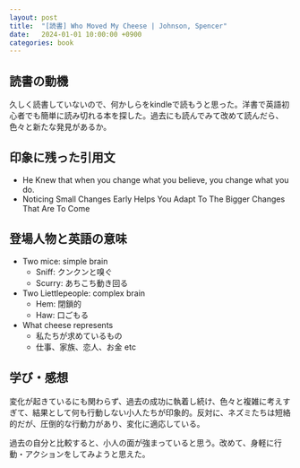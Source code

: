 ```yaml
---
layout: post
title:  "[読書] Who Moved My Cheese | Johnson, Spencer"
date:   2024-01-01 10:00:00 +0900
categories: book
---
```


## 読書の動機
久しく読書していないので、何かしらをkindleで読もうと思った。洋書で英語初心者でも簡単に読み切れる本を探した。過去にも読んでみて改めて読んだら、色々と新たな発見があるか。

## 印象に残った引用文
- He Knew that when you change what you believe, you change what you do.
- Noticing Small Changes Early Helps You Adapt To The Bigger Changes That Are To Come

## 登場人物と英語の意味
- Two mice: simple brain
  - Sniff: クンクンと嗅ぐ
  - Scurry: あちこち動き回る
- Two Liettlepeople: complex brain
  - Hem: 閉鎖的
  - Haw: 口ごもる
- What cheese represents
  - 私たちが求めているもの
  - 仕事、家族、恋人、お金 etc

## 学び・感想
変化が起きているにも関わらず、過去の成功に執着し続け、色々と複雑に考えすぎて、結果として何も行動しない小人たちが印象的。反対に、ネズミたちは短絡的だが、圧倒的な行動力があり、変化に適応している。

過去の自分と比較すると、小人の面が強まっていると思う。改めて、身軽に行動・アクションをしてみようと思えた。

